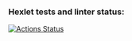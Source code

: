 ### Hexlet tests and linter status:
[![Actions Status](https://github.com/jullinny/layout-designer-project-56/actions/workflows/hexlet-check.yml/badge.svg)](https://github.com/jullinny/layout-designer-project-56/actions)